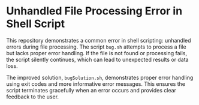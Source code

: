 # Unhandled File Processing Error in Shell Script

This repository demonstrates a common error in shell scripting: unhandled errors during file processing. The script `bug.sh` attempts to process a file but lacks proper error handling.  If the file is not found or processing fails, the script silently continues, which can lead to unexpected results or data loss.

The improved solution, `bugSolution.sh`, demonstrates proper error handling using exit codes and more informative error messages. This ensures the script terminates gracefully when an error occurs and provides clear feedback to the user.